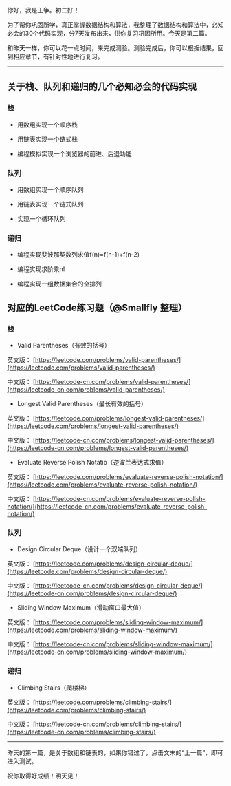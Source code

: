 你好，我是王争。初二好！

为了帮你巩固所学，真正掌握数据结构和算法，我整理了数据结构和算法中，必知必会的30个代码实现，分7天发布出来，供你复习巩固所用。今天是第二篇。

和昨天一样，你可以花一点时间，来完成测验。测验完成后，你可以根据结果，回到相应章节，有针对性地进行复习。

* * *

## 关于栈、队列和递归的几个必知必会的代码实现

### 栈

- 用数组实现一个顺序栈

- 用链表实现一个链式栈

- 编程模拟实现一个浏览器的前进、后退功能


### 队列

- 用数组实现一个顺序队列

- 用链表实现一个链式队列

- 实现一个循环队列


### 递归

- 编程实现斐波那契数列求值f(n)=f(n-1)+f(n-2)

- 编程实现求阶乘n!

- 编程实现一组数据集合的全排列


## 对应的LeetCode练习题（@Smallfly 整理）

### 栈

- Valid Parentheses（有效的括号）

英文版： [https://leetcode.com/problems/valid-parentheses/](https://leetcode.com/problems/valid-parentheses/)

中文版： [https://leetcode-cn.com/problems/valid-parentheses/](https://leetcode-cn.com/problems/valid-parentheses/)

- Longest Valid Parentheses（最长有效的括号）

英文版： [https://leetcode.com/problems/longest-valid-parentheses/](https://leetcode.com/problems/longest-valid-parentheses/)

中文版： [https://leetcode-cn.com/problems/longest-valid-parentheses/](https://leetcode-cn.com/problems/longest-valid-parentheses/)

- Evaluate Reverse Polish Notatio（逆波兰表达式求值）

英文版： [https://leetcode.com/problems/evaluate-reverse-polish-notation/](https://leetcode.com/problems/evaluate-reverse-polish-notation/)

中文版： [https://leetcode-cn.com/problems/evaluate-reverse-polish-notation/](https://leetcode-cn.com/problems/evaluate-reverse-polish-notation/)

### 队列

- Design Circular Deque（设计一个双端队列）

英文版： [https://leetcode.com/problems/design-circular-deque/](https://leetcode.com/problems/design-circular-deque/)

中文版： [https://leetcode-cn.com/problems/design-circular-deque/](https://leetcode-cn.com/problems/design-circular-deque/)

- Sliding Window Maximum（滑动窗口最大值）

英文版： [https://leetcode.com/problems/sliding-window-maximum/](https://leetcode.com/problems/sliding-window-maximum/)

中文版： [https://leetcode-cn.com/problems/sliding-window-maximum/](https://leetcode-cn.com/problems/sliding-window-maximum/)

### 递归

- Climbing Stairs（爬楼梯）

英文版： [https://leetcode.com/problems/climbing-stairs/](https://leetcode.com/problems/climbing-stairs/)

中文版： [https://leetcode-cn.com/problems/climbing-stairs/](https://leetcode-cn.com/problems/climbing-stairs/)

* * *

昨天的第一篇，是关于数组和链表的，如果你错过了，点击文末的“上一篇”，即可进入测试。

祝你取得好成绩！明天见！